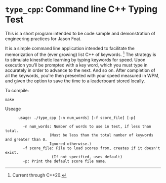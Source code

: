 # `type_cpp`: Command line C++ Typing Test

This is a short program intended to be code sample and demonstration of engineering practices for Jason Foat.

It is a simple command line application intended to facilitate the memorization of the (ever growing) list C++ of keywords. [^1] 
The strategy is to stimulate kinesthetic learning by typing keywords for speed. Upon execution you'll be prompted with a key word, 
which you must type in accurately in order to advance to the next. And so on. After completion of all the keywords, you're 
then presented with your speed measured in WPM, and given the option to save the time to a leaderboard stored locally.

[^1]: Current through C++20.

To compile:
```
make
```
Useage
```
      usage: ./type_cpp [-n num_words] [-f score_file] [-p]

        -n num_words: Number of words to use in test, if less than total.
                    (Must be less than the total number of keywords and greater than 0.
                    Ignored otherwise.)
        -f score_file: File to load scores from, creates if it doesn't exist.
                     (If not specified, uses default)
        -p: Print the default score file name.
```
